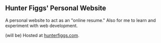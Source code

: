 ## Hunter Figgs' Personal Website

A personal website to act as an "online resume." Also for me to learn and experiment with web development.

(will be) Hosted at [hunterfiggs.com][0].

[0]: https://www.hunterfiggs.com